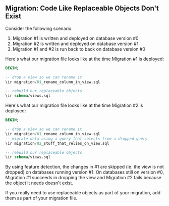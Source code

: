 ## Migration: Code Like Replaceable Objects Don't Exist

Consider the following scenario:

1. Migration #1 is written and deployed on database version #0
2. Migration #2 is written and deployed on database version #1
3. Migration #1 and #2 is run back to back on database version #0

Here's what our migration file looks like at the time Migration #1 is deployed:

```sql
BEGIN;

-- drop a view so we can rename it
\ir migration/01_rename_column_in_view.sql

-- rebuild our replaceable objects
\ir schema/views.sql
```

Here's what our migration file looks like at the time Migration #2 is deployed:

```sql
BEGIN;

-- drop a view so we can rename it
\ir migration/01_rename_column_in_view.sql
-- migrate data using a query that selects from a dropped query
\ir migration/02_stuff_that_relies_on_view.sql

-- rebuild our replaceable objects
\ir schema/views.sql
```

By using feature detection, the changes in #1 are skipped (ie. the view is not dropped) on databases running version #1.  On databases still on version #0, Migration #1 succeeds in dropping the view and Migration #2 fails because the object it needs doesn't exist.

If you really need to use replaceable objects as part of your migration, add them as part of your migration file.
